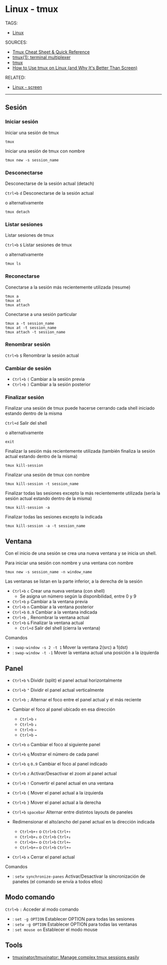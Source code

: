 # Linux - tmux

TAGS:

- [Linux](Linux.md)

SOURCES:

- [Tmux Cheat Sheet & Quick Reference](https://tmuxcheatsheet.com/)
- [tmux(1): terminal multiplexer](https://linux.die.net/man/1/tmux)
- [tmux](https://hpc.nmsu.edu/discovery/tutorials/tmux/)
- [How to Use tmux on Linux (and Why It's Better Than Screen)](https://www.howtogeek.com/671422/how-to-use-tmux-on-linux-and-why-its-better-than-screen/)

RELATED:

- [Linux - screen](Linux-screen.md)

---

## Sesión

### Iniciar sesión

Iniciar una sesión de tmux

```shell
tmux
```

Iniciar una sesión de tmux con nombre

```shell
tmux new -s session_name
```

### Desconectarse

Desconectarse de la sesión actual (detach)

`Ctrl+b` `d` Desconectarse de la sesión actual

o alternativamente

```shell
tmux detach
```

### Listar sesiones

Listar sesiones de tmux

`Ctrl+b` `$` Listar sesiones de tmux

o alternativamente

```shell
tmux ls
```

### Reconectarse

Conectarse a la sesión más recientemente utilizada (resume)

```shell
tmux a
tmux at
tmux attach
```

Conectarse a una sesión particular

```shell
tmux a -t session_name
tmux at -t session_name
tmux attach -t session_name
```

### Renombrar sesión

`Ctrl+b` `$` Renombrar la sesión actual

### Cambiar de sesión

- `Ctrl+b` `(` Cambiar a la sesión previa
- `Ctrl+b` `)` Cambiar a la sesión posterior

### Finalizar sesión

Finalizar una sesión de tmux puede hacerse cerrando cada shell iniciado estando dentro de la misma

`Ctrl+d` Salir del shell

o alternativamente

```shell
exit
```

Finalizar la sesión más recientemente utilizada (también finaliza la sesión actual estando dentro de la misma)

```shell
tmux kill-session
```

Finalizar una sesión de tmux con nombre

```shell
tmux kill-session -t session_name
```

Finalizar todas las sesiones excepto la más recientemente utilizada (sería la sesión actual estando dentro de la misma)

```shell
tmux kill-session -a
```

Finalizar todas las sesiones excepto la indicada

```shell
tmux kill-session -a -t session_name
```

## Ventana

Con el inicio de una sesión se crea una nueva ventana y se inicia un shell.

Para iniciar una sesión con nombre y una ventana con nombre

```shell
tmux new -s session_name -n window_name
```

Las ventanas se listan en la parte inferior, a la derecha de la sesión

- `Ctrl+b` `c` Crear una nueva ventana (con shell)
    - Se asigna un número según la disponibilidad, entre 0 y 9
- `Ctrl+b` `p` Cambiar a la ventana previa
- `Ctrl+b` `n` Cambiar a la ventana posterior
- `Ctrl+b` `0`..`9` Cambiar a la ventana indicada
- `Ctrl+b` `,` Renombrar la ventana actual
- `Ctrl+b` `&` Finalizar la ventana actual
    - `Ctrl+d` Salir del shell (cierra la ventana)

Comandos

- : `swap-window -s 2 -t 1` Mover la ventana 2(src) a 1(dst)
- : `swap-window -t -1` Mover la ventana actual una posición a la izquierda

## Panel

- `Ctrl+b` `%` Dividir (split) el panel actual horizontalmente
- `Ctrl+b` `"` Dividir el panel actual verticalmente

- `Ctrl+b` `;` Alternar el foco entre el panel actual y el más reciente
- Cambiar el foco al panel ubicado en esa dirección
    - `Ctrl+b` `↑`
    - `Ctrl+b` `↓`
    - `Ctrl+b` `←`
    - `Ctrl+b` `→` 
- `Ctrl+b` `o` Cambiar el foco al siguiente panel
- `Ctrl+b` `q` Mostrar el número de cada panel
- `Ctrl+b` `q` `0`..`9` Cambiar el foco al panel indicado
- `Ctrl+b` `z` Activar/Desactivar el zoom al panel actual

- `Ctrl+b` `!` Convertir el panel actual en una ventana

- `Ctrl+b` `{` Mover el panel actual a la izquierda
- `Ctrl+b` `}` Mover el panel actual a la derecha
- `Ctrl+b` `spacebar` Alternar entre distintos layouts de paneles

- Redimensionar el alto/ancho del panel actual en la dirección indicada
    - `Ctrl+b+↑` o `Ctrl+b` `Ctrl+↑`
    - `Ctrl+b+↓` o `Ctrl+b` `Ctrl+↓`
    - `Ctrl+b+←` o `Ctrl+b` `Ctrl+←`
    - `Ctrl+b+→` o `Ctrl+b` `Ctrl+→`

- `Ctrl+b` `x` Cerrar el panel actual

Comandos

- : `setw synchronize-panes` Activar/Desactivar la sincronización de paneles (el comando se envía a todos ellos)

## Modo comando

`Ctrl+b` `:` Acceder al modo comando

- : `set -g OPTION` Establecer OPTION para todas las sesiones
- : `setw -g OPTION` Establecer OPTION para todas las ventanas
- : `set mouse on` Establecer el modo mouse

## Tools

- [tmuxinator/tmuxinator: Manage complex tmux sessions easily](https://github.com/tmuxinator/tmuxinator)
